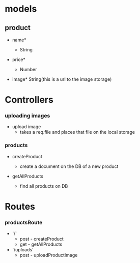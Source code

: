 # models
## product

- name*
    - String

- price*
    - Number

- image*
    String(this is a url to the image storage)


# Controllers
### uploading images

- upload image
    - takes a req.file and places that file on the local storage

### products

- createProduct
    - create a document on the DB of a new product

- getAllProducts
    - find all products on DB


# Routes
### productsRoute
- '/'
    - post - createProduct
    - get - getAllProducts
- '/uploads'
    - post - uploadProductImage